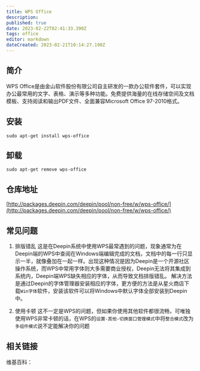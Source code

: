 ```yaml
---
title: WPS Office
description: 
published: true
date: 2023-02-22T02:41:33.390Z
tags: office
editor: markdown
dateCreated: 2023-02-21T10:14:27.190Z
---
```


## 简介

WPS Office是由金山软件股份有限公司自主研发的一款办公软件套件，可以实现办公最常用的文字、表格、演示等多种功能。免费提供海量的在线存储空间及文档模板、支持阅读和输出PDF文件、全面兼容Microsoft Office 97-2010格式。

## 安装

`sudo apt-get install wps-office`

## 卸载

`sudo apt-get remove wps-office`

## 仓库地址

[http://packages.deepin.com/deepin/pool/non-free/w/wps-office/](http://packages.deepin.com/deepin/pool/non-free/w/wps-office/)


## 常见问题

1. 排版错乱
这是在Deepin系统中使用WPS最常遇到的问题，现象通常为在Deepin端的WPS中查阅在Windows端编辑完成的文档，文档中的每一行只显示一半，就像叠加在一起一样。出现这种情况是因为Deepin是一个开源社区操作系统，而WPS中常用字体则大多需要商业授权，Deepin无法将其集成到系统内，Deepin端WPS缺失相应的字体，从而导致文档排版错乱。
解决方法是通过Deepin的字体管理器安装相应的字体，更方便的方法是从星火商店下载`Win字体`软件，安装该软件可以将Windows中默认字体全部安装到Deepin中。

2. 使用卡顿
这不一定是WPS的问题，但如果你使用其他软件都很流畅，可唯独使用WPS非常卡顿的话，在WPS的`设置-其他-切换窗口管理模式`中将`整合模式`改为`多组件模式`说不定能解决你的问题

## 相关链接

维基百科：